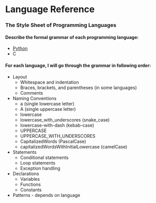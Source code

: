 # Language Reference
### The Style Sheet of Programming Languages
#### Describe the formal grammar of each programming language:
* [Python](/python.md)
* C

#### For each language, I will go through the grammar in following order:
* Layout
    * Whitespace and indentation
    * Braces, brackets, and parentheses (in some languages)
    * Comments
* Naming Conventions
    * a (single lowercase letter)
    * A (single uppercase letter)
    * lowercase
    * lowercase_with_underscores (snake_case)
    * lowercase-with-dash (kebab-case)
    * UPPERCASE
    * UPPERCASE_WITH_UNDERSCORES
    * CapitalizedWords (PascalCase)
    * capitalizedWordsWithInitialLowercase (camelCase)
* Statements
    * Conditional statements
    * Loop statements
    * Exception handling
* Declarations
    * Variables
    * Functions
    * Constants 
* Patterns - depends on language



